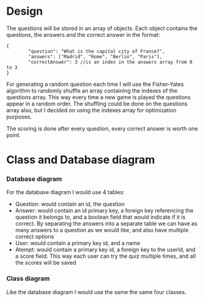 # Design

The questions will be stored in an array of objects. Each object contains the questions, the answers and the correct answer in the format:
```
{  
        "question": "What is the capital city of France?",  
        "answers": ["Madrid", "Rome", "Berlin", "Paris"],  
        "correctAnswer": 3 //is an index in the answers array from 0 to 3  
}  
```
For generating a random question each time I will use the Fisher-Yates algorithm to randomly shuffle an array containing the indexes of the questions array. This way every time a new game is played the questions appear in a random order. The shuffling could be done on the questions array also, but I decided on using the indexes array for optimization purposes.

The scoring is done after every question, every correct answer is worth one point.

# Class and Database diagram

### Database diagram

For the database diagram I would use 4 tables:
- Question: would contain an id, the question
- Answer: would contain an id primary key, a foreign key referencing the question it belongs to, and a boolean field that would indicate if it is correct. By separating the answers into a separate table we can have as many answers to a question as we would like, and also have multiple correct options
- User: would contain a primary key id, and a name
- Atempt: would contain a primary key id, a foreign key to the userId, and a score field. This way each user can try the quiz multiple times, and all the scores will be saved

### Class diagram

Like the database diagram I would use the same the same four classes.
